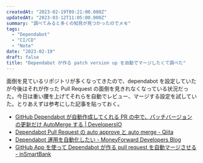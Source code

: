 ```yaml
---
createdAt: "2023-02-19T09:21:00.000Z"
updatedAt: "2023-03-12T11:05:00.000Z"
summary: "調べてみると多くの知見が見つかったのでメモ"
tags:
  - "Dependabot"
  - "CI/CD"
  - "Note"
date: "2023-02-19"
draft: false
title: "Dependabot が作る patch version up を自動でマージしたくて調べた"
---
```


面倒を見ているリポジトリが多くなってきたので、dependabot を設定していたが今後はそれが作った Pull Request の面倒を見きれなくなっている状況だった。今日は重い腰を上げてそれらを自動でレビュー、マージする設定を試していた。とりあえずは参考にした記事を貼っておく。

- [GitHub Dependabot が自動作成してくれる PR の中で、パッチバージョンの更新だけ AutoMerge する \| DevelopersIO](https://dev.classmethod.jp/articles/github-dependabot-auto-merge/)
- [Dependabot Pull Request の auto approve と auto merge \- Qiita](https://qiita.com/frozenbonito/items/6fb2fd438a7742eb7b5a#dependabot-merge-%E3%81%A7%E3%83%9E%E3%83%BC%E3%82%B8%E3%81%95%E3%81%9B%E3%82%8B-%E6%88%90%E5%8A%9F)
- [Dependabot 運用を自動化したい \- MoneyForward Developers Blog](https://moneyforward-dev.jp/entry/2022/12/16/dependabot-automation/)
- [GitHub App を使って Dependabot が作る pull request を自動マージさせる \- inSmartBank](https://blog.smartbank.co.jp/entry/2023/02/16/dependabot-auto-merge-with-github-app)
